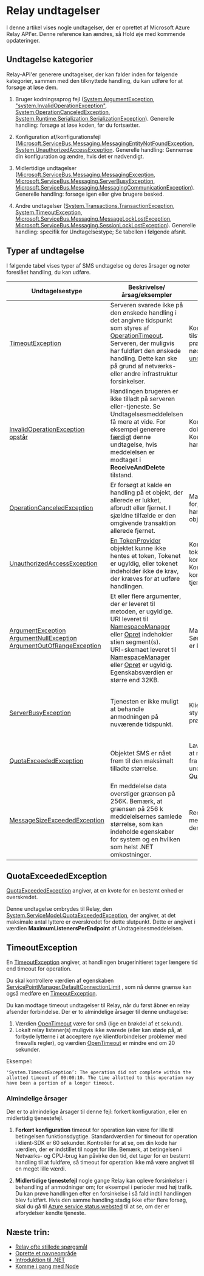 <properties 
    pageTitle="Overføre undtagelser | Microsoft Azure"
    description="Liste over Relay undtagelser og foreslåede handlinger."
    services="service-bus"
    documentationCenter="na"
    authors="jtaubensee"
    manager="timlt"
    editor="tysonn" />
<tags 
    ms.service="service-bus"
    ms.devlang="na"
    ms.topic="article"
    ms.tgt_pltfrm="na"
    ms.workload="na"
    ms.date="10/28/2016"
    ms.author="jotaub" />

# <a name="relay-exceptions"></a>Relay undtagelser

I denne artikel vises nogle undtagelser, der er oprettet af Microsoft Azure Relay API'er. Denne reference kan ændres, så Hold øje med kommende opdateringer.

## <a name="exception-categories"></a>Undtagelse kategorier

Relay-API'er generere undtagelser, der kan falder inden for følgende kategorier, sammen med den tilknyttede handling, du kan udføre for at forsøge at løse dem.

1.  Bruger kodningssprog fejl ([System.ArgumentException](https://msdn.microsoft.com/library/system.argumentexception.aspx), ["system.InvalidOperationException"](https://msdn.microsoft.com/library/system.invalidoperationexception.aspx), [System.OperationCanceledException](https://msdn.microsoft.com/library/system.operationcanceledexception.aspx), [System.Runtime.Serialization.SerializationException](https://msdn.microsoft.com/library/system.runtime.serialization.serializationexception.aspx)). Generelle handling: forsøge at løse koden, før du fortsætter.

2.  Konfiguration af/konfigurationsfejl ([Microsoft.ServiceBus.Messaging.MessagingEntityNotFoundException](https://msdn.microsoft.com/library/azure/microsoft.servicebus.messaging.messagingentitynotfoundexception.aspx), [System.UnauthorizedAccessException](https://msdn.microsoft.com/library/system.unauthorizedaccessexception.aspx). Generelle handling: Gennemse din konfiguration og ændre, hvis det er nødvendigt.

3.  Midlertidige undtagelser ([Microsoft.ServiceBus.Messaging.MessagingException](https://msdn.microsoft.com/library/azure/microsoft.servicebus.messaging.messagingexception.aspx), [Microsoft.ServiceBus.Messaging.ServerBusyException](https://msdn.microsoft.com/library/azure/microsoft.servicebus.messaging.serverbusyexception.aspx), [Microsoft.ServiceBus.Messaging.MessagingCommunicationException](https://msdn.microsoft.com/library/azure/microsoft.servicebus.messaging.messagingcommunicationexception.aspx)). Generelle handling: forsøge igen eller give brugere besked.

4.  Andre undtagelser ([System.Transactions.TransactionException](https://msdn.microsoft.com/library/system.transactions.transactionexception.aspx), [System.TimeoutException](https://msdn.microsoft.com/library/system.timeoutexception.aspx), [Microsoft.ServiceBus.Messaging.MessageLockLostException](https://msdn.microsoft.com/library/azure/microsoft.servicebus.messaging.messagelocklostexception.aspx), [Microsoft.ServiceBus.Messaging.SessionLockLostException](https://msdn.microsoft.com/library/azure/microsoft.servicebus.messaging.sessionlocklostexception.aspx)). Generelle handling: specifik for Undtagelsestype; Se tabellen i følgende afsnit. 

## <a name="exception-types"></a>Typer af undtagelse

I følgende tabel vises typer af SMS undtagelse og deres årsager og noter foreslået handling, du kan udføre.

| **Undtagelsestype**                                                                                                                                                                                                                                                                                | **Beskrivelse/årsag/eksempler**                                                                                                                                                                                                                                                                                                                                                                                                                                                                                                                                                                                                                 | **Foreslået handling**                                                                                                                                                                                                                                                                                                                                                                                                          | **Bemærkning om automatisk/omgående**                                                                                             |
|-----------------------------------------------------------------------------------------------------------------------------------------------------------------------------------------------------------------------------------------------------------------------------------------------|--------------------------------------------------------------------------------------------------------------------------------------------------------------------------------------------------------------------------------------------------------------------------------------------------------------------------------------------------------------------------------------------------------------------------------------------------------------------------------------------------------------------------------------------------------------------------------------------------------------------------------------------|---------------------------------------------------------------------------------------------------------------------------------------------------------------------------------------------------------------------------------------------------------------------------------------------------------------------------------------------------------------------------------------------------------------------------|-------------------------------------------------------------------------------------------------------------------------------|
| [TimeoutException](https://msdn.microsoft.com/library/system.timeoutexception.aspx)                                                                                                                                                                                                           | Serveren svarede ikke på den ønskede handling i det angivne tidspunkt som styres af [OperationTimeout](https://msdn.microsoft.com/library/azure/microsoft.servicebus.messaging.messagingfactorysettings.operationtimeout.aspx). Serveren, der muligvis har fuldført den ønskede handling. Dette kan ske på grund af netværks- eller andre infrastruktur forsinkelser.                                                                                                                                                                                                                                                                   | Kontrollere systemets tilstand for konsistens, og prøv igen, hvis det er nødvendigt. Se [Timeout undtagelser](#timeoutexception).                                                                                                                                                                                                                                                                                                                                                           | Prøv igen være en hjælp i nogle tilfælde føje forsøg til kode.                                                                      |
| [InvalidOperationException opstår](https://msdn.microsoft.com/library/system.invalidoperationexception.aspx)                                                                                                                                                                                         | Handlingen brugeren er ikke tilladt på serveren eller-tjeneste. Se Undtagelsesmeddelelsen få mere at vide. For eksempel generere [færdigt](https://msdn.microsoft.com/library/azure/microsoft.servicebus.messaging.brokeredmessage.complete.aspx) denne undtagelse, hvis meddelelsen er modtaget i **ReceiveAndDelete** tilstand.                                                                                                                                                                                                                                                                                                     | Kontrollér koden og dokumentationen. Kontrollér, at den ønskede handling er gyldig.                                                                                                                                                                                                                                                                                                                                         | Forsøg hjælpe ikke.                                                                                                          |
| [OperationCanceledException](https://msdn.microsoft.com/library/system.operationcanceledexception.aspx)                                                                                                                                                                                       | Er forsøgt at kalde en handling på et objekt, der allerede er lukket, afbrudt eller fjernet. I sjældne tilfælde er den omgivende transaktion allerede fjernet.                                                                                                                                                                                                                                                                                                                                                                                                                                                                       | Markér koden, og Sørg for, at det ikke starte handlinger på et fjernet objekt.                                                                                                                                                                                                                                                                                                                                          | Forsøg hjælpe ikke.                                                                                                          |
| [UnauthorizedAccessException](https://msdn.microsoft.com/library/system.unauthorizedaccessexception.aspx)                                                                                                                                                                                     | [En TokenProvider](https://msdn.microsoft.com/library/azure/microsoft.servicebus.tokenprovider.aspx) objektet kunne ikke hentes et token, Tokenet er ugyldig, eller tokenet indeholder ikke de krav, der kræves for at udføre handlingen.                                                                                                                                                                                                                                                                                                                                                                                                  | Kontrollér, at provideren token er oprettet med de korrekte værdier. Kontrollere konfigurationen af tjenesten adgangskontrol.                                                                                                                                                                                                                                                                                                   | Prøv igen være en hjælp i nogle tilfælde føje forsøg til kode.                                                                      |
| [ArgumentException](https://msdn.microsoft.com/library/system.argumentexception.aspx)<br /> [ArgumentNullException](https://msdn.microsoft.com/library/system.argumentnullexception.aspx)<br />[ArgumentOutOfRangeException](https://msdn.microsoft.com/library/system.argumentoutofrangeexception.aspx) | Et eller flere argumenter, der er leveret til metoden, er ugyldige.<br /> URI leveret til [NamespaceManager](https://msdn.microsoft.com/library/azure/microsoft.servicebus.namespacemanager.aspx) eller [Opret](https://msdn.microsoft.com/library/azure/microsoft.servicebus.messaging.messagingfactory.create.aspx) indeholder stien segment(s).<br /> URI-skemaet leveret til [NamespaceManager](https://msdn.microsoft.com/library/azure/microsoft.servicebus.namespacemanager.aspx) eller [Opret](https://msdn.microsoft.com/library/azure/microsoft.servicebus.messaging.messagingfactory.create.aspx) er ugyldig. <br />Egenskabsværdien er større end 32KB. | Markér koden opkald, og Sørg for, at argumenterne er korrekte.                                                                                                                                                                                                                                                                                                                                                           | Forsøg hjælpe ikke.                                                                                                          |
| [ServerBusyException](https://msdn.microsoft.com/library/azure/microsoft.servicebus.messaging.serverbusyexception.aspx)                                                                                                                                                                       | Tjenesten er ikke muligt at behandle anmodningen på nuværende tidspunkt.                                                                                                                                                                                                                                                                                                                                                                                                                                                                                                                                                                                   | Klient kan vente til et stykke tid og derefter prøve igen.                                                                                                                                                                                                                                                                                                                                                           | Klient kan prøv igen efter bestemt interval. Hvis et nyt forsøg resulterer i en anden undtagelser, Markér forsøg funktionsmåden for undtagelsen. |
| [QuotaExceededException](https://msdn.microsoft.com/library/azure/microsoft.servicebus.messaging.quotaexceededexception.aspx)                                                                                                                                                                 | Objektet SMS er nået frem til den maksimalt tilladte størrelse.                                                                                                                                                                                                                                                                                                                                                                                                                                                                                                                                                                               | Lave plads i objektet ved at modtage meddelelser fra objektet eller dens underordnede køer. Se [QuotaExceededException](#quotaexceededexception).                                                                                                                                                                                                                                                                                                                                      | Prøv igen kan hjælpe dig, hvis meddelelser er blevet fjernet i mellemtiden.                                                               |
| [MessageSizeExceededException](https://msdn.microsoft.com/library/azure/microsoft.servicebus.messaging.messagesizeexceededexception.aspx)                                                                                                                                                     | En meddelelse data overstiger grænsen på 256K. Bemærk, at grænsen på 256 k meddelelsernes samlede størrelse, som kan indeholde egenskaber for system og en hvilken som helst .NET omkostninger.                                                                                                                                                                                                                                                                                                                                                                                                                                                                                   | Reducere størrelsen på meddelelsen data, og derefter prøve igen.                                                                                                                                                                                                                                                                                                                                                         | Forsøg hjælpe ikke.                                                                                                          |

## <a name="quotaexceededexception"></a>QuotaExceededException

[QuotaExceededException](https://msdn.microsoft.com/library/azure/microsoft.servicebus.messaging.quotaexceededexception.aspx) angiver, at en kvote for en bestemt enhed er overskredet.

Denne undtagelse ombrydes til Relay, den [System.ServiceModel.QuotaExceededException](https://msdn.microsoft.com/library/system.servicemodel.quotaexceededexception.aspx), der angiver, at det maksimale antal lyttere er overskredet for dette slutpunkt. Dette er angivet i værdien **MaximumListenersPerEndpoint** af Undtagelsesmeddelelsen.

## <a name="timeoutexception"></a>TimeoutException 

En [TimeoutException](https://msdn.microsoft.com/library/system.timeoutexception.aspx) angiver, at handlingen brugerinitieret tager længere tid end timeout for operation. 

Du skal kontrollere værdien af egenskaben [ServicePointManager.DefaultConnectionLimit](https://msdn.microsoft.com/library/system.net.servicepointmanager.defaultconnectionlimit) , som nå denne grænse kan også medføre en [TimeoutException](https://msdn.microsoft.com/library/system.timeoutexception.aspx).

Du kan modtage timeout undtagelser til Relay, når du først åbner en relay afsender forbindelse. Der er to almindelige årsager til denne undtagelse:

1. Værdien [OpenTimeout](https://msdn.microsoft.com/library/wcf.opentimeout.aspx) være for små (lige en brøkdel af et sekund).
2. Lokalt relay listener(s) muligvis ikke svarede (eller kan støde på, at forbyde lytterne i at acceptere nye klientforbindelser problemer med firewalls regler), og værdien [OpenTimeout](https://msdn.microsoft.com/library/wcf.opentimeout.aspx) er mindre end om 20 sekunder.

Eksempel:

```
'System.TimeoutException’: The operation did not complete within the allotted timeout of 00:00:10. The time allotted to this operation may have been a portion of a longer timeout.
```

### <a name="common-causes"></a>Almindelige årsager

Der er to almindelige årsager til denne fejl: forkert konfiguration, eller en midlertidig tjenestefejl.

1. **Forkert konfiguration** 
    timeout for operation kan være for lille til betingelsen funktionsdygtige. Standardværdien for timeout for operation i klient-SDK er 60 sekunder. Kontrollér for at se, om din kode har værdien, der er indstillet til noget for lille. Bemærk, at betingelsen i Netværks- og CPU-brug kan påvirke den tid, det tager for en bestemt handling til at fuldføre, så timeout for operation ikke må være angivet til en meget lille værdi.

2. **Midlertidige tjenestefejl** 
    nogle gange Relay kan opleve forsinkelser i behandling af anmodninger om; for eksempel i perioder med høj trafik. Du kan prøve handlingen efter en forsinkelse i så fald indtil handlingen blev fuldført. Hvis den samme handling stadig ikke efter flere forsøg, skal du gå til [Azure service status websted](https://azure.microsoft.com/status/) til at se, om der er afbrydelser kendte tjeneste.

## <a name="next-steps"></a>Næste trin:

- [Relay ofte stillede spørgsmål](relay-faq.md)
- [Oprette et navneområde](relay-create-namespace-portal.md)
- [Introduktion til .NET](relay-hybrid-connections-dotnet-get-started.md)
- [Komme i gang med Node](relay-hybrid-connections-node-get-started.md)